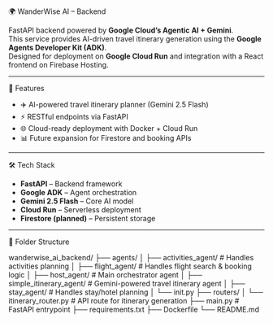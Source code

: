 🌍 WanderWise AI – Backend

FastAPI backend powered by **Google Cloud’s Agentic AI + Gemini**.  
This service provides AI-driven travel itinerary generation using the **Google Agents Developer Kit (ADK)**.  
Designed for deployment on **Google Cloud Run** and integration with a React frontend on Firebase Hosting.  

---

🚀 Features
- ✈️ AI-powered travel itinerary planner (Gemini 2.5 Flash)
- ⚡ RESTful endpoints via FastAPI
- 🌐 Cloud-ready deployment with Docker + Cloud Run
- 📊 Future expansion for Firestore and booking APIs

---

🛠️ Tech Stack
- **FastAPI** – Backend framework  
- **Google ADK** – Agent orchestration  
- **Gemini 2.5 Flash** – Core AI model  
- **Cloud Run** – Serverless deployment  
- **Firestore (planned)** – Persistent storage  

---

📂 Folder Structure

wanderwise_ai_backend/
├── agents/
│ ├── activities_agent/ # Handles activities planning
│ ├── flight_agent/ # Handles flight search & booking logic
│ ├── host_agent/ # Main orchestrator agent
│ ├── simple_itinerary_agent/ # Gemini-powered travel itinerary agent
│ ├── stay_agent/ # Handles stay/hotel planning
│ └── init.py
├── routers/
│ └── itinerary_router.py # API route for itinerary generation
├── main.py # FastAPI entrypoint
├── requirements.txt
├── Dockerfile
└── README.md

